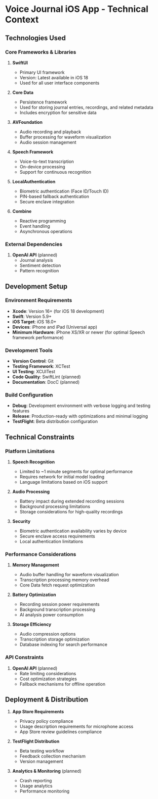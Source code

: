 # Voice Journal iOS App - Technical Context

## Technologies Used

### Core Frameworks & Libraries

1. **SwiftUI**
   - Primary UI framework
   - Version: Latest available in iOS 18
   - Used for all user interface components

2. **Core Data**
   - Persistence framework
   - Used for storing journal entries, recordings, and related metadata
   - Includes encryption for sensitive data

3. **AVFoundation**
   - Audio recording and playback
   - Buffer processing for waveform visualization
   - Audio session management

4. **Speech Framework**
   - Voice-to-text transcription
   - On-device processing
   - Support for continuous recognition

5. **LocalAuthentication**
   - Biometric authentication (Face ID/Touch ID)
   - PIN-based fallback authentication
   - Secure enclave integration

6. **Combine**
   - Reactive programming
   - Event handling
   - Asynchronous operations

### External Dependencies

1. **OpenAI API** (planned)
   - Journal analysis
   - Sentiment detection
   - Pattern recognition

## Development Setup

### Environment Requirements

- **Xcode**: Version 16+ (for iOS 18 development)
- **Swift**: Version 5.9+
- **iOS Target**: iOS 18.0+
- **Devices**: iPhone and iPad (Universal app)
- **Minimum Hardware**: iPhone XS/XR or newer (for optimal Speech framework performance)

### Development Tools

- **Version Control**: Git
- **Testing Framework**: XCTest
- **UI Testing**: XCUITest
- **Code Quality**: SwiftLint (planned)
- **Documentation**: DocC (planned)

### Build Configuration

- **Debug**: Development environment with verbose logging and testing features
- **Release**: Production-ready with optimizations and minimal logging
- **TestFlight**: Beta distribution configuration

## Technical Constraints

### Platform Limitations

1. **Speech Recognition**
   - Limited to ~1 minute segments for optimal performance
   - Requires network for initial model loading
   - Language limitations based on iOS support

2. **Audio Processing**
   - Battery impact during extended recording sessions
   - Background processing limitations
   - Storage considerations for high-quality recordings

3. **Security**
   - Biometric authentication availability varies by device
   - Secure enclave access requirements
   - Local authentication limitations

### Performance Considerations

1. **Memory Management**
   - Audio buffer handling for waveform visualization
   - Transcription processing memory overhead
   - Core Data fetch request optimization

2. **Battery Optimization**
   - Recording session power requirements
   - Background transcription processing
   - AI analysis power consumption

3. **Storage Efficiency**
   - Audio compression options
   - Transcription storage optimization
   - Database indexing for search performance

### API Constraints

1. **OpenAI API** (planned)
   - Rate limiting considerations
   - Cost optimization strategies
   - Fallback mechanisms for offline operation

## Deployment & Distribution

1. **App Store Requirements**
   - Privacy policy compliance
   - Usage description requirements for microphone access
   - App Store review guidelines compliance

2. **TestFlight Distribution**
   - Beta testing workflow
   - Feedback collection mechanism
   - Version management

3. **Analytics & Monitoring** (planned)
   - Crash reporting
   - Usage analytics
   - Performance monitoring
